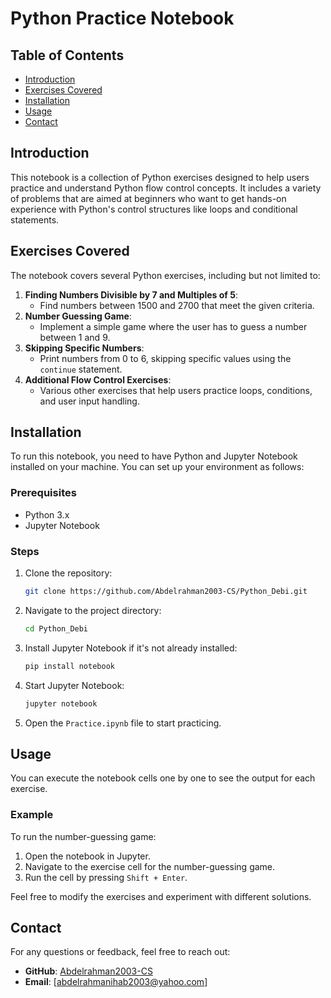 
# Python Practice Notebook

## Table of Contents
- [Introduction](#introduction)
- [Exercises Covered](#exercises-covered)
- [Installation](#installation)
- [Usage](#usage)
- [Contact](#contact)

## Introduction

This notebook is a collection of Python exercises designed to help users practice and understand Python flow control concepts. It includes a variety of problems that are aimed at beginners who want to get hands-on experience with Python's control structures like loops and conditional statements.

## Exercises Covered

The notebook covers several Python exercises, including but not limited to:

1. **Finding Numbers Divisible by 7 and Multiples of 5**:
   - Find numbers between 1500 and 2700 that meet the given criteria.
2. **Number Guessing Game**:
   - Implement a simple game where the user has to guess a number between 1 and 9.
3. **Skipping Specific Numbers**:
   - Print numbers from 0 to 6, skipping specific values using the `continue` statement.
4. **Additional Flow Control Exercises**:
   - Various other exercises that help users practice loops, conditions, and user input handling.

## Installation

To run this notebook, you need to have Python and Jupyter Notebook installed on your machine. You can set up your environment as follows:

### Prerequisites

- Python 3.x
- Jupyter Notebook

### Steps

1. Clone the repository:
   ```bash
   git clone https://github.com/Abdelrahman2003-CS/Python_Debi.git
   ```
2. Navigate to the project directory:
   ```bash
   cd Python_Debi
   ```
3. Install Jupyter Notebook if it's not already installed:
   ```bash
   pip install notebook
   ```
4. Start Jupyter Notebook:
   ```bash
   jupyter notebook
   ```
5. Open the `Practice.ipynb` file to start practicing.

## Usage

You can execute the notebook cells one by one to see the output for each exercise. 

### Example

To run the number-guessing game:
1. Open the notebook in Jupyter.
2. Navigate to the exercise cell for the number-guessing game.
3. Run the cell by pressing `Shift + Enter`.

Feel free to modify the exercises and experiment with different solutions.


## Contact

For any questions or feedback, feel free to reach out:

- **GitHub**: [Abdelrahman2003-CS](https://github.com/Abdelrahman2003-CS)
- **Email**: [abdelrahmanihab2003@yahoo.com]
